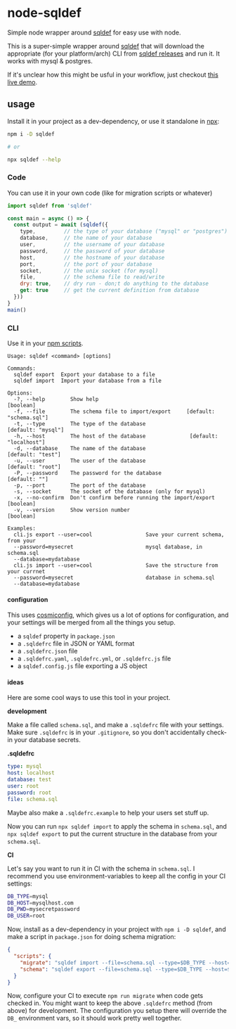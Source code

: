 # node-sqldef

Simple node wrapper around [sqldef](https://github.com/k0kubun/sqldef) for easy use with node.

This is a super-simple wrapper around [sqldef](https://github.com/k0kubun/sqldef) that will download the appropriate (for your platform/arch) CLI from [sqldef releases](https://github.com/k0kubun/sqldef/releases) and run it. It works with mysql & postgres.

If it's unclear how this might be usful in your workflow, just checkout [this live demo](https://sqldef.github.io/sqldef-wasm/).

## usage

Install it in your project as a dev-dependency, or use it standalone in [npx](https://www.npmjs.com/package/npx):

```bash
npm i -D sqldef

# or

npx sqldef --help
```

### Code

You can use it in your own code (like for migration scripts or whatever)

```js
import sqldef from 'sqldef'

const main = async () => {
  const output = await (sqldef({
    type,         // the type of your database ("mysql" or "postgres")
    database,     // the name of your database
    user,         // the username of your database
    password,     // the password of your database
    host,         // the hostname of your database
    port,         // the port of your database
    socket,       // the unix socket (for mysql)
    file,         // the schema file to read/write
    dry: true,    // dry run - don;t do anything to the database
    get: true     // get the current definition from database
  }))
}
main()

```

### CLI

Use it in your [npm scripts](https://docs.npmjs.com/cli/run-script).

```
Usage: sqldef <command> [options]

Commands:
  sqldef export  Export your database to a file
  sqldef import  Import your database from a file

Options:
  -?, --help        Show help                                          [boolean]
  -f, --file        The schema file to import/export     [default: "schema.sql"]
  -t, --type        The type of the database                  [default: "mysql"]
  -h, --host        The host of the database              [default: "localhost"]
  -d, --database    The name of the database                   [default: "test"]
  -u, --user        The user of the database                   [default: "root"]
  -P, --password    The password for the database                  [default: ""]
  -p, --port        The port of the database
  -s, --socket      The socket of the database (only for mysql)
  -x, --no-confirm  Don't confirm before running the import/export     [boolean]
  -v, --version     Show version number                                [boolean]

Examples:
  cli.js export --user=cool                 Save your current schema, from your
  --password=mysecret                       mysql database, in schema.sql
  --database=mydatabase
  cli.js import --user=cool                 Save the structure from your currnet
  --password=mysecret                       database in schema.sql
  --database=mydatabase
```

#### configuration

This uses [cosmiconfig](https://github.com/davidtheclark/cosmiconfig), which gives us a lot of options for configuration, and your settings will be merged from all the things you setup.

- a `sqldef` property in `package.json`
- a `.sqldefrc` file in JSON or YAML format
- a `.sqldefrc.json` file
- a `.sqldefrc.yaml`, `.sqldefrc.yml`, or `.sqldefrc.js` file
- a `sqldef.config.js` file exporting a JS object

#### ideas

Here are some cool ways to use this tool in your project.

**development**

Make a file called `schema.sql`, and make a `.sqldefrc` file with your settings. Make sure `.sqldefrc` is in your `.gitignore`, so you don't accidentally check-in your database secrets.

**.sqldefrc**
```yaml
type: mysql
host: localhost
database: test
user: root
password: root
file: schema.sql
```

Maybe also make a `.sqldefrc.example` to help your users set stuff up.

Now you can run `npx sqldef import` to apply the schema in `schema.sql`, and `npx sqldef export` to put the current structure in the database from your `schema.sql`.

**CI**

Let's say you want to run it in CI with the schema in `schema.sql`. I recommend you use environment-variables to keep all the config in your CI settings:

```sh
DB_TYPE=mysql
DB_HOST=mysqlhost.com
DB_PWD=mysecretpassword
DB_USER=root
```

Now, install as a dev-dependency in your project with `npm i -D sqldef`, and make a script in `package.json` for doing schema migration:

```json
{
  "scripts": {
    "migrate": "sqldef import --file=schema.sql --type=$DB_TYPE --host=$DB_HOST --password=$DB_PWD --user=$DB_USER --no-confirm",
    "schema": "sqldef export --file=schema.sql --type=$DB_TYPE --host=$DB_HOST --password=$DB_PWD --user=$DB_USER"
  }
}
```

Now, configure your CI to execute `npm run migrate` when code gets checked in. You might want to keep the above `.sqldefrc` method (from above) for development. The configuration you setup there will override the `DB_` environment vars, so it should work pretty well together.

